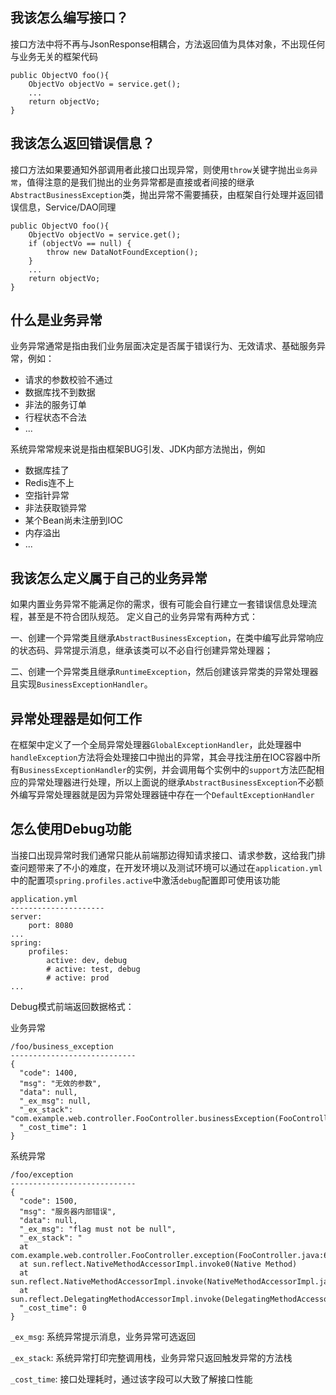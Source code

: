 ## 我该怎么编写接口？
接口方法中将不再与JsonResponse相耦合，方法返回值为具体对象，不出现任何与业务无关的框架代码
```
public ObjectVO foo(){
    ObjectVo objectVo = service.get();
    ...
    return objectVo;
}
```

## 我该怎么返回错误信息？
接口方法如果要通知外部调用者此接口出现异常，则使用`throw`关键字抛出`业务异常`，值得注意的是我们抛出的业务异常都是直接或者间接的继承`AbstractBusinessException`类，抛出异常不需要捕获，由框架自行处理并返回错误信息，Service/DAO同理
```
public ObjectVO foo(){
    ObjectVo objectVo = service.get();
    if (objectVo == null) {
        throw new DataNotFoundException();
    }
    ...
    return objectVo;
}
```

## 什么是业务异常
业务异常通常是指由我们业务层面决定是否属于错误行为、无效请求、基础服务异常，例如：
- 请求的参数校验不通过
- 数据库找不到数据
- 非法的服务订单
- 行程状态不合法
- ...

系统异常常规来说是指由框架BUG引发、JDK内部方法抛出，例如
- 数据库挂了
- Redis连不上
- 空指针异常
- 非法获取锁异常
- 某个Bean尚未注册到IOC
- 内存溢出
- ...

## 我该怎么定义属于自己的业务异常
如果内置业务异常不能满足你的需求，很有可能会自行建立一套错误信息处理流程，甚至是不符合团队规范。
定义自己的业务异常有两种方式：

一、创建一个异常类且继承`AbstractBusinessException`，在类中编写此异常响应的状态码、异常提示消息，继承该类可以不必自行创建异常处理器；

二、创建一个异常类且继承`RuntimeException`，然后创建该异常类的异常处理器且实现`BusinessExceptionHandler`。

## 异常处理器是如何工作
在框架中定义了一个全局异常处理器`GlobalExceptionHandler`，此处理器中`handleException`方法将会处理接口中抛出的异常，其会寻找注册在IOC容器中所有`BusinessExceptionHandler`的实例，并会调用每个实例中的`support`方法匹配相应的异常处理器进行处理，所以上面说的继承`AbstractBusinessException`不必额外编写异常处理器就是因为异常处理器链中存在一个`DefaultExceptionHandler`

## 怎么使用Debug功能
当接口出现异常时我们通常只能从前端那边得知请求接口、请求参数，这给我门排查问题带来了不小的难度，在开发环境以及测试环境可以通过在`application.yml`中的配置项`spring.profiles.active`中激活`debug`配置即可使用该功能
```
application.yml
---------------------
server:
    port: 8080
...
spring:
    profiles:
        active: dev, debug
        # active: test, debug
        # active: prod
...

```
Debug模式前端返回数据格式：

业务异常
```
/foo/business_exception
----------------------------
{
  "code": 1400,
  "msg": "无效的参数",
  "data": null,
  "_ex_msg": null,
  "_ex_stack": "com.example.web.controller.FooController.businessException(FooController.java:55)",
  "_cost_time": 1
}
```

系统异常
```
/foo/exception
----------------------------
{
  "code": 1500,
  "msg": "服务器内部错误",
  "data": null,
  "_ex_msg": "flag must not be null",
  "_ex_stack": "
  at com.example.web.controller.FooController.exception(FooController.java:64)
  at sun.reflect.NativeMethodAccessorImpl.invoke0(Native Method)
  at sun.reflect.NativeMethodAccessorImpl.invoke(NativeMethodAccessorImpl.java:62)
  at sun.reflect.DelegatingMethodAccessorImpl.invoke(DelegatingMethodAccessorImpl.java:43)",
  "_cost_time": 0
}
```

`_ex_msg`: 系统异常提示消息，业务异常可选返回

`_ex_stack`: 系统异常打印完整调用栈，业务异常只返回触发异常的方法栈

`_cost_time`: 接口处理耗时，通过该字段可以大致了解接口性能